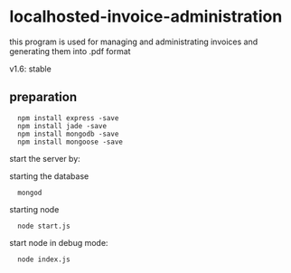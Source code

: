 # localhosted-invoice-administration
this program is used for managing and administrating invoices and generating them into .pdf format

v1.6: stable


preparation
--

```
  npm install express -save
  npm install jade -save
  npm install mongodb -save
  npm install mongoose -save
```

start the server by:

starting the database
```
  mongod
```

starting node
```
  node start.js
```

start node in debug mode:
```
  node index.js
```
